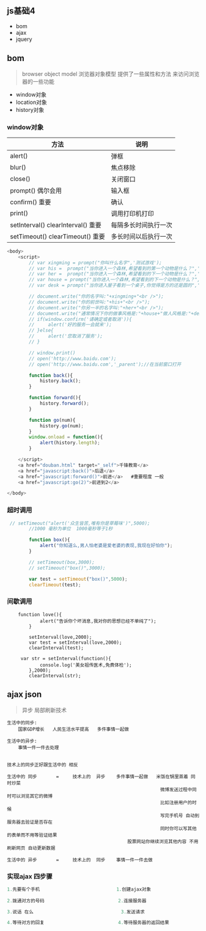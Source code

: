 ## js基础4 

* bom 
* ajax  
* jquery

## bom  

> browser object model   浏览器对象模型  提供了一些属性和方法 来访问浏览器的一些功能

* window对象
* location对象  
* history对象  



### window对象  

| 方法                               | 说明                 |
| ---------------------------------- | -------------------- |
| alert()                            | 弹框                 |
| blur()                             | 焦点移除             |
| close()                            | 关闭窗口             |
| prompt()  偶尔会用                 | 输入框               |
| confirm()    重要                  | 确认                 |
| print()                            | 调用打印机打印       |
| setInterval() clearInterval() 重要 | 每隔多长时间执行一次 |
| setTimeout() clearTimeout() 重要   | 多长时间以后执行一次 |

```js
<body>
    <script>
        // var xingming = prompt("你叫什么名字",'测试游戏');
        // var his =  prompt("当你进入一个森林,希望看到的第一个动物是什么？",'测试游戏');
        // var her =  prompt("当你进入一个森林,希望看到的下一个动物是什么？",'测试游戏');
        // var house = prompt("当你进入一个森林,希望看到的下一个动物是什么？",'测试游戏');
        // var desk = prompt("当你进入屋子看到一个桌子,你觉得是方的还是圆的",'测试游戏');

        // document.write("你的名字叫:"+xingming+"<br />");
        // document.write("你的前世叫:"+his+"<br />");
        // document.write("你另一半的名字叫:"+her+"<br />");
        // document.write("通常情况下你的做事风格是:"+house+"做人风格是:"+desk);
        // if(window.confirm('请确定或者取消')){
        //     alert('好的服务一会就来');
        // }else{
        //     alert('您取消了服务');
        // }

        // window.print()
        // open('http://www.baidu.com');
        // open('http://www.baidu.com','_parent');//在当前窗口打开

        function back(){
            history.back();
        }

        function forward(){
            history.forward();
        }

        function go(num){
            history.go(num);
        }
        window.onload = function(){
            alert(history.length);
        }

    </script>
    <a href="douban.html" target="_self">千锋教育</a>     
    <a href="javascript:back()">后退</a>        
    <a href="javascript:forward()">前进</a>   #重要程度 一般 
    <a href="javascript:go(2)">前进到2</a>

</body>
```



### 超时调用

```js
 // setTimeout("alert('众生皆苦,唯有你是草莓味')",5000);
        //1000 毫秒为单位  1000毫秒等于1秒

        function box(){
            alert("你知道么,男人怕老婆是爱老婆的表现,我现在好怕你");
        }

        // setTimeout(box,3000); 
        // setTimeout("box()",3000);  

        var test = setTimeout("box()",5000);
        clearTimeout(test);
```



### 间歇调用

```
    function love(){
            alert("告诉你个坏消息,我对你的思想已经不单纯了");
        }

        setInterval(love,2000);
        var test = setInterval(love,2000);
        clearInterval(test);
        
     var str = setInterval(function(){
            console.log('美女祖传医术,免费体检');
        },2000);
        clearInterval(str);
```



## ajax  json  

> 异步 局部刷新技术   

```
生活中的同步: 
	国家GDP增长   人民生活水平提高   多件事情一起做   
	
生活中的异步:
	事情一件一件去处理   


技术上的同步正好跟生活中的 相反  

生活中的 同步       =     技术上的  异步    多件事情一起做   米饭在锅里蒸着 同时炒菜
														微博发送过程中同时可以浏览其它的微博
														比如注册用户的时候 
														写完手机号 自动到服务器去验证是否存在 
														同时你可以写其他的表单而不用等验证结果
											股票网站你继续浏览其他内容 不用刷新网页 自动更新数据
														
生活中的 异步  	  =     技术上的  同步    事情一件一件去做    
```



### 实现ajax 四步骤  

```js
1.先要有个手机 							1.创建ajax对象 
						
2.拨通对方的号码  							2.连接服务器 

3.说话 在么								   3.发送请求 

4.等待对方的回复 							4.等待服务器的返回结果
```

